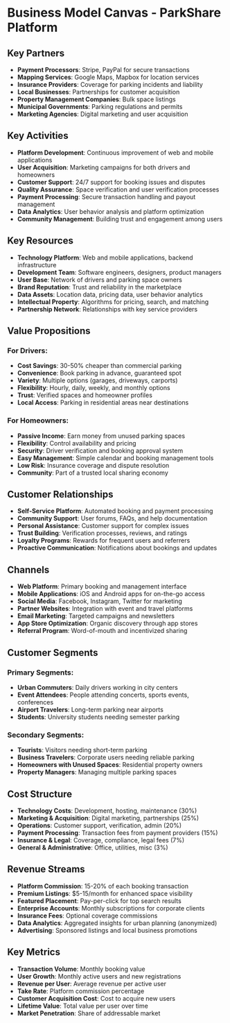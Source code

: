 # Business Model Canvas - ParkShare Platform

## Key Partners
- **Payment Processors**: Stripe, PayPal for secure transactions
- **Mapping Services**: Google Maps, Mapbox for location services
- **Insurance Providers**: Coverage for parking incidents and liability
- **Local Businesses**: Partnerships for customer acquisition
- **Property Management Companies**: Bulk space listings
- **Municipal Governments**: Parking regulations and permits
- **Marketing Agencies**: Digital marketing and user acquisition

## Key Activities
- **Platform Development**: Continuous improvement of web and mobile applications
- **User Acquisition**: Marketing campaigns for both drivers and homeowners
- **Customer Support**: 24/7 support for booking issues and disputes
- **Quality Assurance**: Space verification and user verification processes
- **Payment Processing**: Secure transaction handling and payout management
- **Data Analytics**: User behavior analysis and platform optimization
- **Community Management**: Building trust and engagement among users

## Key Resources
- **Technology Platform**: Web and mobile applications, backend infrastructure
- **Development Team**: Software engineers, designers, product managers
- **User Base**: Network of drivers and parking space owners
- **Brand Reputation**: Trust and reliability in the marketplace
- **Data Assets**: Location data, pricing data, user behavior analytics
- **Intellectual Property**: Algorithms for pricing, search, and matching
- **Partnership Network**: Relationships with key service providers

## Value Propositions

### For Drivers:
- **Cost Savings**: 30-50% cheaper than commercial parking
- **Convenience**: Book parking in advance, guaranteed spot
- **Variety**: Multiple options (garages, driveways, carports)
- **Flexibility**: Hourly, daily, weekly, and monthly options
- **Trust**: Verified spaces and homeowner profiles
- **Local Access**: Parking in residential areas near destinations

### For Homeowners:
- **Passive Income**: Earn money from unused parking spaces
- **Flexibility**: Control availability and pricing
- **Security**: Driver verification and booking approval system
- **Easy Management**: Simple calendar and booking management tools
- **Low Risk**: Insurance coverage and dispute resolution
- **Community**: Part of a trusted local sharing economy

## Customer Relationships
- **Self-Service Platform**: Automated booking and payment processing
- **Community Support**: User forums, FAQs, and help documentation
- **Personal Assistance**: Customer support for complex issues
- **Trust Building**: Verification processes, reviews, and ratings
- **Loyalty Programs**: Rewards for frequent users and referrers
- **Proactive Communication**: Notifications about bookings and updates

## Channels
- **Web Platform**: Primary booking and management interface
- **Mobile Applications**: iOS and Android apps for on-the-go access
- **Social Media**: Facebook, Instagram, Twitter for marketing
- **Partner Websites**: Integration with event and travel platforms
- **Email Marketing**: Targeted campaigns and newsletters
- **App Store Optimization**: Organic discovery through app stores
- **Referral Program**: Word-of-mouth and incentivized sharing

## Customer Segments

### Primary Segments:
- **Urban Commuters**: Daily drivers working in city centers
- **Event Attendees**: People attending concerts, sports events, conferences
- **Airport Travelers**: Long-term parking near airports
- **Students**: University students needing semester parking

### Secondary Segments:
- **Tourists**: Visitors needing short-term parking
- **Business Travelers**: Corporate users needing reliable parking
- **Homeowners with Unused Spaces**: Residential property owners
- **Property Managers**: Managing multiple parking spaces

## Cost Structure
- **Technology Costs**: Development, hosting, maintenance (30%)
- **Marketing & Acquisition**: Digital marketing, partnerships (25%)
- **Operations**: Customer support, verification, admin (20%)
- **Payment Processing**: Transaction fees from payment providers (15%)
- **Insurance & Legal**: Coverage, compliance, legal fees (7%)
- **General & Administrative**: Office, utilities, misc (3%)

## Revenue Streams
- **Platform Commission**: 15-20% of each booking transaction
- **Premium Listings**: $5-15/month for enhanced space visibility
- **Featured Placement**: Pay-per-click for top search results
- **Enterprise Accounts**: Monthly subscriptions for corporate clients
- **Insurance Fees**: Optional coverage commissions
- **Data Analytics**: Aggregated insights for urban planning (anonymized)
- **Advertising**: Sponsored listings and local business promotions

## Key Metrics
- **Transaction Volume**: Monthly booking value
- **User Growth**: Monthly active users and new registrations
- **Revenue per User**: Average revenue per active user
- **Take Rate**: Platform commission percentage
- **Customer Acquisition Cost**: Cost to acquire new users
- **Lifetime Value**: Total value per user over time
- **Market Penetration**: Share of addressable market